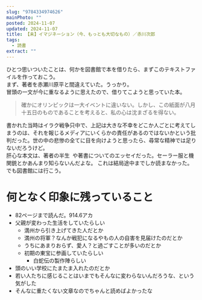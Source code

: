 ```yaml
---
slug: "9784334974626"
mainPhoto: ""
posted: 2024-11-07
updated: 2024-11-07
title: 【未】イマジネーション（今、もっとも大切なもの）／赤川次郎
tags:
  - 読書
extract: ""
---
```

ひとつ思いついたことは、何かを図書館で本を借りたら、まずこのテキストファイルを作っておこう。  
まず、著者を赤瀬川原平と間違えていた。うっかり。  
冒頭の一文が今に重なるように思えたので、借りてこようと思っていた本。  

> 確かにオリンピックは一大イベントに違いない。しかし、この紙面が八月十五日のものであることを考えると、私の心は沈まざるを得ない。

書かれた当時はイラク戦争只中で、上記は大きな不幸をどこか人ごとに考えてしまうのは、それを報じるメディアにいくらかの責任があるのではないかという批判だった。世の中の悲惨の全てに目を向けようと思ったら、尋常な精神では足りないだろうけど。  
肝心な本文は、著者の半生  や著書についてのエッセイだった。セーラー服と機関銃とかあんまり知らないんだよな。
これは結局途中までしか読まなかった。でも図書館には行こう。
# 何となく印象に残っていること

- 82ページまで読んだ。914.6アカ
- 父親が変わった生活をしていたらしい
  - 満州から引き上げてきた人だとか
  - 満州の将軍？なんか戦犯になるやもの人の自害を見届けたのだとか
  - うちにあまりおらず、愛人？と過ごすことが多いのだとか
  - 初期の東宝に参画していたらしい
    - 白蛇伝の製作陣らしい
- 頭のいい学校にたまたま入れたのだとか
- 若い人たちに感じることはいまでもそんなに変わらないんだろうな、という気がした
- そんなに重たくない文章なのでちゃんと読めばよかったな